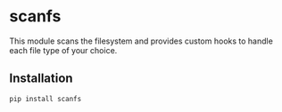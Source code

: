 # scanfs

This module scans the filesystem and provides custom hooks to handle each file
type of your choice.

## Installation

```bash
pip install scanfs
```
